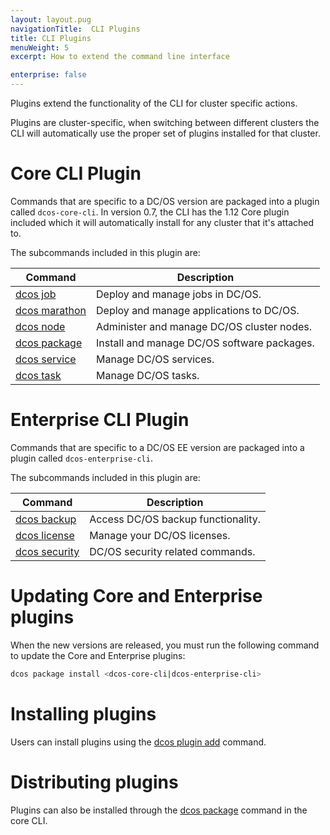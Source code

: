 ```yaml
---
layout: layout.pug
navigationTitle:  CLI Plugins
title: CLI Plugins
menuWeight: 5
excerpt: How to extend the command line interface

enterprise: false
---
```


<!-- This source repo for this topic is https://github.com/dcos/dcos-docs -->

Plugins extend the functionality of the CLI for cluster specific actions.

Plugins are cluster-specific, when switching between different clusters the CLI will automatically use the proper set of plugins installed for that cluster.

# Core CLI Plugin

Commands that are specific to a DC/OS version are packaged into a plugin called `dcos-core-cli`.
In version 0.7, the CLI has the 1.12 Core plugin included which it will automatically install for any cluster that it's attached to.

The subcommands included in this plugin are:

| Command | Description |
|---------|-------------|
| [dcos job](/1.13/cli/command-reference/dcos-job/)    | Deploy and manage jobs in DC/OS.  |
| [dcos marathon](/1.13/cli/command-reference/dcos-marathon/)  |  Deploy and manage applications to DC/OS.  |
| [dcos node](/1.13/cli/command-reference/dcos-node/)   |  Administer and manage DC/OS cluster nodes.  |
| [dcos package](/1.13/cli/command-reference/dcos-package/) | Install and manage DC/OS software packages. |
| [dcos service](/1.13/cli/command-reference/dcos-service/)  |  Manage DC/OS services.  |
| [dcos task](/1.13/cli/command-reference/dcos-task/)  |  Manage DC/OS tasks.  |

# Enterprise CLI Plugin

Commands that are specific to a DC/OS EE version are packaged into a plugin called `dcos-enterprise-cli`.

The subcommands included in this plugin are:

| Command | Description |
|---------|-------------|
| [dcos backup](/1.13/cli/command-reference/dcos-backup/)    | Access DC/OS backup functionality.  |
| [dcos license](/1.13/cli/command-reference/dcos-license/)  |  Manage your DC/OS licenses.  |
| [dcos security](/1.13/cli/command-reference/dcos-security/)   |  DC/OS security related commands. |

# Updating Core and Enterprise plugins

When the new versions are released, you must run the following command to update the Core and Enterprise plugins:

```bash
dcos package install <dcos-core-cli|dcos-enterprise-cli>
```


# Installing plugins

Users can install plugins using the [dcos plugin add](/1.13/cli/command-reference/dcos-plugin/dcos-plugin-add/) command.

# Distributing plugins

Plugins can also be installed through the [dcos package](/1.13/cli/command-reference/dcos-package/) command in the core CLI.
